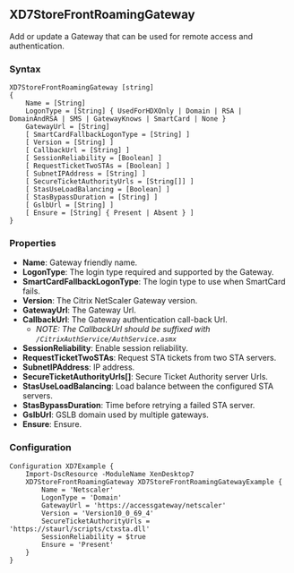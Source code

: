 ## XD7StoreFrontRoamingGateway

Add or update a Gateway that can be used for remote access and authentication.

### Syntax

```
XD7StoreFrontRoamingGateway [string]
{
    Name = [String]
    LogonType = [String] { UsedForHDXOnly | Domain | RSA | DomainAndRSA | SMS | GatewayKnows | SmartCard | None }
    GatewayUrl = [String]
    [ SmartCardFallbackLogonType = [String] ]
    [ Version = [String] ]
    [ CallbackUrl = [String] ]
    [ SessionReliability = [Boolean] ]
    [ RequestTicketTwoSTAs = [Boolean] ]
    [ SubnetIPAddress = [String] ]
    [ SecureTicketAuthorityUrls = [String[]] ]
    [ StasUseLoadBalancing = [Boolean] ]
    [ StasBypassDuration = [String] ]
    [ GslbUrl = [String] ]
    [ Ensure = [String] { Present | Absent } ]
}
```

### Properties

* **Name**: Gateway friendly name.
* **LogonType**: The login type required and supported by the Gateway.
* **SmartCardFallbackLogonType**: The login type to use when SmartCard fails.
* **Version**: The Citrix NetScaler Gateway version.
* **GatewayUrl**: The Gateway Url.
* **CallbackUrl**: The Gateway authentication call-back Url.
  * _NOTE: The CallbackUrl should be suffixed with `/CitrixAuthService/AuthService.asmx`_
* **SessionReliability**: Enable session reliability.
* **RequestTicketTwoSTAs**: Request STA tickets from two STA servers.
* **SubnetIPAddress**: IP address.
* **SecureTicketAuthorityUrls[]**: Secure Ticket Authority server Urls.
* **StasUseLoadBalancing**: Load balance between the configured STA servers.
* **StasBypassDuration**: Time before retrying a failed STA server.
* **GslbUrl**: GSLB domain used by multiple gateways.
* **Ensure**: Ensure.


### Configuration

```
Configuration XD7Example {
    Import-DscResource -ModuleName XenDesktop7
    XD7StoreFrontRoamingGateway XD7StoreFrontRoamingGatewayExample {
        Name = 'Netscaler'
        LogonType = 'Domain'
        GatewayUrl = 'https://accessgateway/netscaler'
        Version = 'Version10_0_69_4'
        SecureTicketAuthorityUrls = 'https://staurl/scripts/ctxsta.dll'
        SessionReliability = $true
        Ensure = 'Present'
    }
}
```
